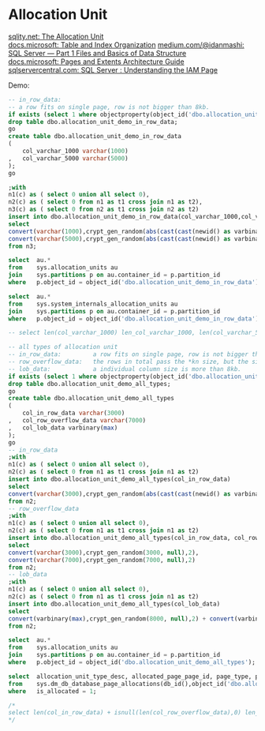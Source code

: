 # Allocation Unit #

[sqlity.net: The Allocation Unit](https://sqlity.net/en/2287/allocation-unit/)  
[docs.microsoft: Table and Index Organization](https://docs.microsoft.com/en-us/previous-versions/sql/sql-server-2008-r2/ms189051(v=sql.105)?redirectedfrom=MSDN)  
[medium.com/@idanmashi: SQL Server — Part 1 Files and Basics of Data Structure](https://medium.com/@idanmashi/sql-server-part-1-5811daebdeba)  
[docs.microsoft: Pages and Extents Architecture Guide](https://docs.microsoft.com/en-us/sql/relational-databases/pages-and-extents-architecture-guide?view=sql-server-ver15)  
[sqlservercentral.com: SQL Server : Understanding the IAM Page](https://www.sqlservercentral.com/blogs/sql-server-understanding-the-iam-page)  

Demo:
```sql
-- in_row_data: 
-- a row fits on single page, row is not bigger than 8kb.
if exists (select 1 where objectproperty(object_id('dbo.allocation_unit_demo_in_row_data'), 'IsTable') = 1) 
drop table dbo.allocation_unit_demo_in_row_data;
go
create table dbo.allocation_unit_demo_in_row_data 
(
	col_varchar_1000 varchar(1000)
,	col_varchar_5000 varchar(5000)
);
go

;with 
n1(c) as ( select 0 union all select 0),
n2(c) as ( select 0 from n1 as t1 cross join n1 as t2),
n3(c) as ( select 0 from n2 as t1 cross join n2 as t2)
insert into dbo.allocation_unit_demo_in_row_data(col_varchar_1000,col_varchar_5000) 
select 
convert(varchar(1000),crypt_gen_random(abs(cast(cast(newid() as varbinary(36)) as int)) % 1000, null),2),
convert(varchar(5000),crypt_gen_random(abs(cast(cast(newid() as varbinary(36)) as int)) % 5000, null),2)
from n3;

select	au.* 
from	sys.allocation_units au
join 	sys.partitions p on au.container_id = p.partition_id
where	p.object_id = object_id('dbo.allocation_unit_demo_in_row_data'); 

select	au.* 
from	sys.system_internals_allocation_units au
join 	sys.partitions p on au.container_id = p.partition_id
where	p.object_id = object_id('dbo.allocation_unit_demo_in_row_data'); 

-- select len(col_varchar_1000) len_col_varchar_1000, len(col_varchar_5000) col_varchar_5000, * from dbo.allocation_unit_demo_in_row_data 
```  
  
```sql
-- all types of allocation unit
-- in_row_data:			a row fits on single page, row is not bigger than 8kb.
-- row_overflow_data:	the rows in total pass the *kn size, but the size of every individual column is less than 8kb.
-- lob_data:			a individual column size is more than 8kb.
if exists (select 1 where objectproperty(object_id('dbo.allocation_unit_demo_all_types'), 'IsTable') = 1) 
drop table dbo.allocation_unit_demo_all_types;
go
create table dbo.allocation_unit_demo_all_types 
(
	col_in_row_data varchar(3000)
,	col_row_overflow_data varchar(7000)
,	col_lob_data varbinary(max)
);
go
-- in_row_data
;with 
n1(c) as ( select 0 union all select 0),
n2(c) as ( select 0 from n1 as t1 cross join n1 as t2)
insert into dbo.allocation_unit_demo_all_types(col_in_row_data) 
select 
convert(varchar(3000),crypt_gen_random(abs(cast(cast(newid() as varbinary(36)) as int)) % 3000, null),2)
from n2;
-- row_overflow_data
;with 
n1(c) as ( select 0 union all select 0),
n2(c) as ( select 0 from n1 as t1 cross join n1 as t2)
insert into dbo.allocation_unit_demo_all_types(col_in_row_data, col_row_overflow_data) 
select 
convert(varchar(3000),crypt_gen_random(3000, null),2),
convert(varchar(7000),crypt_gen_random(7000, null),2)
from n2;
-- lob_data
;with 
n1(c) as ( select 0 union all select 0),
n2(c) as ( select 0 from n1 as t1 cross join n1 as t2)
insert into dbo.allocation_unit_demo_all_types(col_lob_data) 
select 
convert(varbinary(max),crypt_gen_random(8000, null),2) + convert(varbinary(max),crypt_gen_random(5000, null),2) 
from n2;

select	au.* 
from	sys.allocation_units au
join 	sys.partitions p on au.container_id = p.partition_id
where	p.object_id = object_id('dbo.allocation_unit_demo_all_types'); 

select	allocation_unit_type_desc, allocated_page_page_id, page_type, page_type_desc , allocated_page_iam_page_id
from	sys.dm_db_database_page_allocations(db_id(),object_id('dbo.allocation_unit_demo_all_types'),null,null,'DETAILED')
where	is_allocated = 1;

/*
select len(col_in_row_data) + isnull(len(col_row_overflow_data),0) len_for_overflow_data, len(col_lob_data) len_col_lob_data from dbo.allocation_unit_demo_all_types
*/
```
